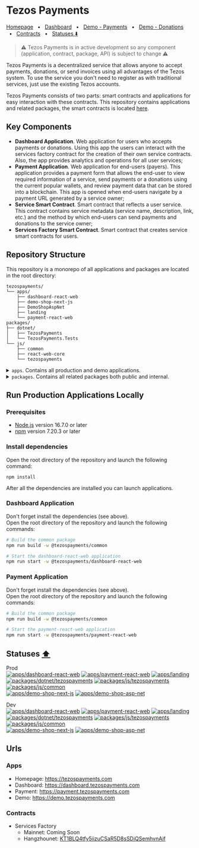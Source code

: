 # Tezos Payments

[Homepage](https://tezospayments.com) &nbsp;&nbsp;•&nbsp;&nbsp;
[Dashboard](https://dashboard.tezospayments.com) &nbsp;&nbsp;•&nbsp;&nbsp;
[Demo - Payments](https://demo.tezospayments.com) &nbsp;&nbsp;•&nbsp;&nbsp;
[Demo - Donations](https://payment.tezospayments.com/KT1S394GiUh6dkA4tcM6ceb49Yhot4ToYtDb/donation?network=hangzhounet) &nbsp;&nbsp;•&nbsp;&nbsp; 
[Contracts](https://github.com/fastwaterbear/tezospayments-contracts) &nbsp;&nbsp;•&nbsp;&nbsp; 
[Statuses ⬇️](#statuses-%EF%B8%8F)  

> ⚠️ Tezos Payments is in active development so any component (application, contract, package, API) is subject to change ⚠️

Tezos Payments is a decentralized service that allows anyone to accept payments, donations, or send invoices using all advantages of the Tezos system. To use the service you don't need to register as with traditional services, just use the existing Tezos accounts.

Tezos Payments consists of two parts: smart contracts and applications for easy interaction with these contracts. This repository contains applications and related packages, the smart contracts is located [here](https://github.com/fastwaterbear/tezospayments-contracts).

## Key Components
* **Dashboard Application**. Web application for users who accepts payments or donations. Using this app the users can interact with the services factory contract for the creation of their own service contracts. Also, the app provides analytics and operations for all user services;  
* **Payment Application**. Web application for end-users (payers). This application provides a payment form that allows the end-user to view required information of a service, send payments or a donations using the current popular wallets, and review payment data that can be stored into a blockchain.
This app is opened when end-users navigate by a payment URL generated by a service owner;
* **Service Smart Contract**. Smart contract that reflects a user service. This contract contains service metadata (service name, description, link, etc.) and the method by which end-users can send payments and donations to the service owner;
* **Services Factory Smart Contract**. Smart contract that creates service smart contracts for users.

## Repository Structure
This repository is a monorepo of all applications and packages are located in the root directory:
```
tezospayments/
└── apps/
    ├── dashboard-react-web
    ├── demo-shop-next-js
    ├── DemoShopAspNet
    ├── landing
    └── payment-react-web
packages/
├── dotnet/
│   ├── TezosPayments
│   └── TezosPayments.Tests
└── js/
    ├── common
    ├── react-web-core
    └── tezospayments
```

<details>
<summary><code>apps</code>. Contains all production and demo applications.</summary>

  * `dashboard-react-web`. Web application.  
    Usage: React, Ant Design, Redux Toolkit, Taquito, Beacon SDK, TypeScript;  
  
  * `demo-shop-next-js`. Demo online store showing demo payments.  
    Usage: Next.js, React, Typescript;  
  
  * `DemoShopAspNet`. Demo online store showing demo payments.  
    Usage: ASP.NET Core 6, Razor Pages, C#;  

  * `landing`. Simple landing page for the [tezospayments.com](https://tezospayments.com) site;  

  * `payment-react-web`. Web application.  
    Usage: React, Ant Design, Redux Toolkit, Taquito, Beacon SDK, TypeScript;  
</details>

<details>
<summary><code>packages</code>. Contains all related packages both public and internal.</summary>

  * `dotnet`. Packages for .NET;  

    * `TezosPayments`. Public package for generating payments on .NET;  

    * `TezosPayments.Tests`. Unit and integration tests for the TezosPayments package;  

  * `js`. Packages for NodeJS and browsers;  

    * `common`. Base packages for all js packages Shared code for the dashboard app and the payment app;  
    
    * `react-web-core`. Shared code for the dashboard app and the payment app;  

    * `tezospayments`. Public package for generating payments on the server and client sides;  
</details>
    
## Run Production Applications Locally

### Prerequisites
* [Node.js](https://nodejs.org) version 16.7.0 or later  
* [npm](https://docs.npmjs.com/downloading-and-installing-node-js-and-npm) version 7.20.3 or later  

### Install dependencies
Open the root directory of the repository and launch the following command:
```
npm install
```
After all the dependencies are installed you can launch applications.

### Dashboard Application
Don't forget install the dependencies (see above).  
Open the root directory of the repository and launch the following commands:  
```bash
# Build the common package
npm run build -w @tezospayments/common

# Start the dashboard-react-web application
npm run start -w @tezospayments/dashboard-react-web
```

### Payment Application
Don't forget install the dependencies (see above).  
Open the root directory of the repository and launch the following commands:  
```bash
# Build the common package
npm run build -w @tezospayments/common

# Start the payment-react-web application
npm run start -w @tezospayments/payment-react-web
```

## Statuses [⬆️](#tezos-payments)
Prod  
[![apps/dashboard-react-web](https://github.com/fastwaterbear/tezospayments/actions/workflows/dashboard-react-web-app.yml/badge.svg?branch=master)](https://github.com/fastwaterbear/tezospayments/actions/workflows/dashboard-react-web-app.yml?query=branch%3Amaster)
[![apps/payment-react-web](https://github.com/fastwaterbear/tezospayments/actions/workflows/payment-react-web-app.yml/badge.svg?branch=master)](https://github.com/fastwaterbear/tezospayments/actions/workflows/payment-react-web-app.yml?query=branch%3Amaster)
[![apps/landing](https://github.com/fastwaterbear/tezospayments/actions/workflows/landing-app.yml/badge.svg?branch=master)](https://github.com/fastwaterbear/tezospayments/actions/workflows/landing-app.yml?query=branch%3Amaster)   
[![packages/dotnet/tezospayments](https://github.com/fastwaterbear/tezospayments/actions/workflows/tezospayments-dotnet-package.yml/badge.svg?branch=master)](https://github.com/fastwaterbear/tezospayments/actions/workflows/tezospayments-dotnet-package.yml?query=branch%3Amaster)
[![packages/js/tezospayments](https://github.com/fastwaterbear/tezospayments/actions/workflows/tezospayments-js-package.yml/badge.svg?branch=master)](https://github.com/fastwaterbear/tezospayments/actions/workflows/tezospayments-js-package.yml?query=branch%3Amaster)
[![packages/js/common](https://github.com/fastwaterbear/tezospayments/actions/workflows/common-js-package.yml/badge.svg?branch=master)](https://github.com/fastwaterbear/tezospayments/actions/workflows/common-js-package.yml?query=branch%3Amaster)  
[![apps/demo-shop-next-js](https://github.com/fastwaterbear/tezospayments/actions/workflows/demo-shop-next-js-app.yml/badge.svg?branch=master)](https://github.com/fastwaterbear/tezospayments/actions/workflows/demo-shop-next-js-app.yml?query=branch%3Amaster)
[![apps/demo-shop-asp-net](https://github.com/fastwaterbear/tezospayments/actions/workflows/demo-shop-asp-net-app.yml/badge.svg?branch=master)](https://github.com/fastwaterbear/tezospayments/actions/workflows/demo-shop-asp-net-app.yml?query=branch%3Amaster)  

Dev  
[![apps/dashboard-react-web](https://github.com/fastwaterbear/tezospayments/actions/workflows/dashboard-react-web-app.yml/badge.svg?branch=dev)](https://github.com/fastwaterbear/tezospayments/actions/workflows/dashboard-react-web-app.yml?query=branch%3Adev)
[![apps/payment-react-web](https://github.com/fastwaterbear/tezospayments/actions/workflows/payment-react-web-app.yml/badge.svg?branch=dev)](https://github.com/fastwaterbear/tezospayments/actions/workflows/payment-react-web-app.yml?query=branch%3Adev)
[![apps/landing](https://github.com/fastwaterbear/tezospayments/actions/workflows/landing-app.yml/badge.svg?branch=dev)](https://github.com/fastwaterbear/tezospayments/actions/workflows/landing-app.yml?query=branch%3Adev)   
[![packages/dotnet/tezospayments](https://github.com/fastwaterbear/tezospayments/actions/workflows/tezospayments-dotnet-package.yml/badge.svg?branch=dev)](https://github.com/fastwaterbear/tezospayments/actions/workflows/tezospayments-dotnet-package.yml?query=branch%3dev)
[![packages/js/tezospayments](https://github.com/fastwaterbear/tezospayments/actions/workflows/tezospayments-js-package.yml/badge.svg?branch=dev)](https://github.com/fastwaterbear/tezospayments/actions/workflows/tezospayments-js-package.yml?query=branch%3Adev)
[![packages/js/common](https://github.com/fastwaterbear/tezospayments/actions/workflows/common-js-package.yml/badge.svg?branch=dev)](https://github.com/fastwaterbear/tezospayments/actions/workflows/common-js-package.yml?query=branch%3Adev)  
[![apps/demo-shop-next-js](https://github.com/fastwaterbear/tezospayments/actions/workflows/demo-shop-next-js-app.yml/badge.svg?branch=dev)](https://github.com/fastwaterbear/tezospayments/actions/workflows/demo-shop-next-js-app.yml?query=branch%3Adev)
[![apps/demo-shop-asp-net](https://github.com/fastwaterbear/tezospayments/actions/workflows/demo-shop-asp-net-app.yml/badge.svg?branch=dev)](https://github.com/fastwaterbear/tezospayments/actions/workflows/demo-shop-asp-net-app.yml?query=branch%3Adev)  

## Urls

### Apps
* Homepage: https://tezospayments.com
* Dashboard: https://dashboard.tezospayments.com
* Payment: https://payment.tezospayments.com
* Demo: https://demo.tezospayments.com

### Contracts

* Services Factory 
  * Mainnet: Coming Soon
  * Hangzhounet: [KT1BLQ4tfy5iizuCSaR5D8sSDiQSemhvnAif](https://better-call.dev/hangzhou2net/KT1BLQ4tfy5iizuCSaR5D8sSDiQSemhvnAif)
